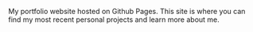 My portfolio website hosted on Github Pages. This site is where you can find my most recent personal projects and learn more about me.
